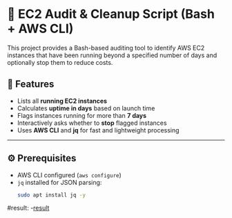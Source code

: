 # 🧹 EC2 Audit & Cleanup Script (Bash + AWS CLI)

This project provides a Bash-based auditing tool to identify AWS EC2 instances that have been running beyond a specified number of days and optionally stop them to reduce costs.

## 📌 Features

- Lists all **running EC2 instances**
- Calculates **uptime in days** based on launch time
- Flags instances running for more than **7 days**
- Interactively asks whether to **stop** flagged instances
- Uses **AWS CLI** and **jq** for fast and lightweight processing

---

## ⚙️ Prerequisites

- AWS CLI configured (`aws configure`)
- `jq` installed for JSON parsing:
  ```bash
  sudo apt install jq -y

#result:
-[result](./Screenshot.png)
